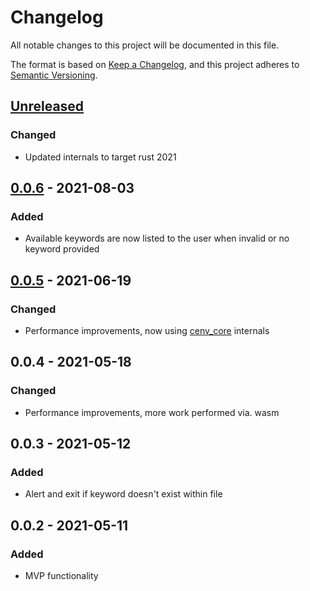 # Changelog
All notable changes to this project will be documented in this file.

The format is based on [Keep a Changelog](https://keepachangelog.com/en/1.0.0/),
and this project adheres to [Semantic Versioning](https://semver.org/spec/v2.0.0.html).

## [Unreleased]
### Changed
- Updated internals to target rust 2021

## [0.0.6] - 2021-08-03
### Added
- Available keywords are now listed to the user when invalid or no keyword provided

## [0.0.5] - 2021-06-19
### Changed
- Performance improvements, now using [cenv_core](https://crates.io/crates/cenv_core) internals

## 0.0.4 - 2021-05-18
### Changed
-  Performance improvements, more work performed via. wasm

## 0.0.3 - 2021-05-12
### Added
- Alert and exit if keyword doesn't exist within file

## 0.0.2 - 2021-05-11
### Added
- MVP functionality

[Unreleased]: https://github.com/JonShort/cenv-wasm/compare/v0.0.6...HEAD
[0.0.6]: https://github.com/JonShort/cenv-wasm/compare/v0.0.5...v0.0.6
[0.0.5]: https://github.com/JonShort/cenv-wasm/releases/tag/v0.0.5
